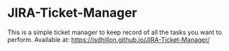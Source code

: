 # JIRA-Ticket-Manager
This is a simple ticket manager to keep record of all the tasks you want to perform. Available at:
https://isdhillon.github.io/JIRA-Ticket-Manager/
